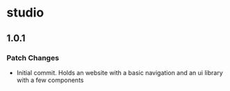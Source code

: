 # studio

## 1.0.1

### Patch Changes

- Initial commit. Holds an website with a basic navigation and an ui library with a few components
